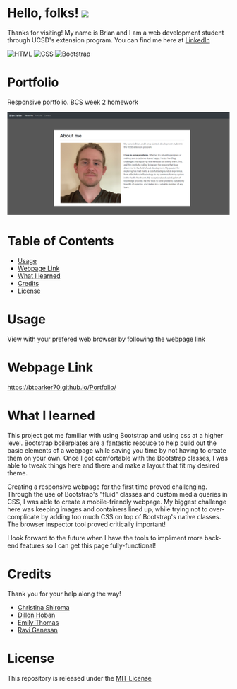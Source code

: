 # Hello, folks! <img src="https://raw.githubusercontent.com/MartinHeinz/MartinHeinz/master/wave.gif" width="30px">
Thanks for visiting! My name is Brian and I am a web development student through UCSD's extension program. You can find me here at [LinkedIn](https://www.linkedin.com/in/brian-parker-79871819b/)



![HTML](https://img.shields.io/badge/html5%20-%23E34F26.svg?&style=for-the-badge&logo=html5&logoColor=white) ![CSS](https://img.shields.io/badge/css3%20-%231572B6.svg?&style=for-the-badge&logo=css3&logoColor=white) ![Bootstrap](https://img.shields.io/badge/bootstrap%20-%23563D7C.svg?&style=for-the-badge&logo=bootstrap&logoColor=white)



# Portfolio
Responsive portfolio. BCS week 2 homework

![screenshot](assets\images\covershot.png)

# Table of Contents

* [Usage](#Usage)
* [Webpage Link](#Webpage-Link)
* [What I learned](#What-I-Learned)
* [Credits](#Credits)
* [License](#License)

# Usage
View with your prefered web browser by following the webpage link

# Webpage Link

https://btparker70.github.io/Portfolio/

# What I learned

This project got me familiar with using Bootstrap and using css at a higher level. Bootstrap boilerplates are a fantastic resouce to help build out the basic elements of a webpage while saving you time by not having to create them on your own. Once I got comfortable with the Bootstrap classes, I was able to tweak things here and there and make a layout that fit my desired theme.

Creating a responsive webpage for the first time proved challenging. Through the use of Bootstrap's "fluid" classes and custom media queries in CSS, I was able to create a mobile-friendly webpage. My biggest challenge here was keeping images and containers lined up, while trying not to over-complicate by adding too much CSS on top of Bootstrap's native classes. The browser inspector tool proved critically important!

I look forward to the future when I have the tools to impliment more back-end features so I can get this page fully-functional!

# Credits
Thank you for your help along the way!
* [Christina Shiroma](https://github.com/Christina2021)
* [Dillon Hoban](https://github.com/dillonhoban)
* [Emily Thomas](https://github.com/ethomas22)
* [Ravi Ganesan](https://github.com/ravifindravicom)

# License
This repository is released under the [MIT License](https://opensource.org/licenses/MIT)